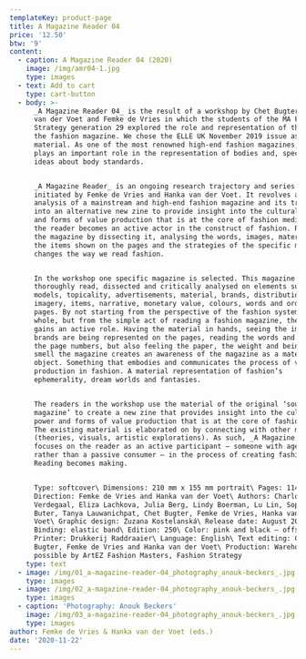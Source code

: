 ```yaml
---
templateKey: product-page
title: A Magazine Reader 04
price: '12.50'
btw: '9'
content:
  - caption: A Magazine Reader 04 (2020)
    image: /img/amr04-1.jpg
    type: images
  - text: Add to cart
    type: cart-button
  - body: >-
      _A Magazine Reader 04_ is the result of a workshop by Chet Bugter, Hanka
      van der Voet and Femke de Vries in which the students of the MA Fashion
      Strategy generation 29 explored the role and representation of the body in
      the fashion magazine. We chose the ELLE UK November 2019 issue as our
      material. As one of the most renowned high-end fashion magazines, ELLE
      plays an important role in the representation of bodies and, specifically,
      ideas about body standards.  


      _A Magazine Reader_ is an ongoing research trajectory and series of zines
      initiated by Femke de Vries and Hanka van der Voet. It revolves around the
      analysis of a mainstream and high-end fashion magazine and its translation
      into an alternative new zine to provide insight into the cultural power
      and forms of value production that is at the core of fashion media. In it,
      the reader becomes an active actor in the construct of fashion. Re-reading
      the magazine by dissecting it, analysing the words, images, materiality,
      the items shown on the pages and the strategies of the specific magazine
      changes the way we read fashion. 


      In the workshop one specific magazine is selected. This magazine is
      thoroughly read, dissected and critically analysed on elements such as
      models, topicality, advertisements, material, brands, distribution,
      imagery, items, narrative, monetary value, colours, words and order of
      pages. By not starting from the perspective of the fashion system as a
      whole, but from the simple act of reading a fashion magazine, the reader
      gains an active role. Having the material in hands, seeing the images, how
      brands are being represented on the pages, reading the words and tracing
      the page numbers, but also feeling the paper, the weight and being able to
      smell the magazine creates an awareness of the magazine as a material
      object. Something that embodies and communicates the process of value
      production in fashion. A material representation of fashion’s
      ephemerality, dream worlds and fantasies. 


      The readers in the workshop use the material of the original ‘source
      magazine’ to create a new zine that provides insight into the cultural
      power and forms of value production that is at the core of fashion media.
      The existing material is elaborated on by connecting with other material
      (theories, visuals, artistic explorations). As such, _A Magazine Reader_ 
      focuses on the reader as an active participant – someone with agency
      rather than a passive consumer – in the process of creating fashion.
      Reading becomes making.


      Type: softcover\ Dimensions: 210 mm x 155 mm portrait\ Pages: 114\ Art
      Direction: Femke de Vries and Hanka van der Voet\ Authors: Charlotte
      Verdegaal, Eliza Lachkova, Julia Berg, Lindy Boerman, Lu Lin, Sophia
      Buter, Tanya Lauwanichpat, Chet Bugter, Femke de Vries, Hanka van der
      Voet\ Graphic design: Zuzana Kostelanská\ Release date: August 2020\
      Binding: elastic band\ Edition: 250\ Color: pink and black – offset print\
      Printer: Drukkerij Raddraaier\ Language: English\ Text editing: Chet
      Bugter, Femke de Vries and Hanka van der Voet\ Production: Warehouse\ Made
      possible by ArtEZ Fashion Masters, Fashion Strategy
    type: text
  - image: /img/01_a-magazine-reader-04_photography_anouk-beckers_.jpg
    type: images
  - image: /img/02_a-magazine-reader-04_photography_anouk-beckers_.jpg
    type: images
  - caption: 'Photography: Anouk Beckers'
    image: /img/03_a-magazine-reader-04_photography_anouk-beckers_.jpg
    type: images
author: Femke de Vries & Hanka van der Voet (eds.)
date: '2020-11-22'
---
```


